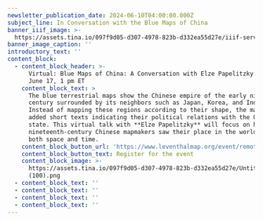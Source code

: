```yaml
---
newsletter_publication_date: 2024-06-10T04:00:00.000Z
subject_line: In Conversation with the Blue Maps of China
banner_iiif_image: >-
  https://assets.tina.io/097f9d05-d307-4978-823b-d332ea55d27e/iiif-service_gdc_gdcwdl_wd_l__03_04_8_wdl_03048_001-1239x1029x1528x753-full-0-default.jpg
banner_image_caption: ''
introductory_text: ''
content_block:
  - content_block_header: >-
      Virtual: Blue Maps of China: A Conversation with Elze Papelitzky · Monday,
      June 17, 1 pm ET
    content_block_text: >
      The blue terrestrial maps show the Chinese empire of the early nineteenth
      century surrounded by its neighbors such as Japan, Korea, and India.
      Instead of mapping these regions according to their shape, the mapmakers
      added short texts indicating their political relations with the Qing
      state. This virtual talk with **Elze Papelitzky** will focus on how these
      nineteenth-century Chinese mapmakers saw their place in the world, across
      both space and time.
    content_block_button_url: 'https://www.leventhalmap.org/event/remote-talk-with-elke-papelitzky/'
    content_block_button_text: Register for the event
    content_block_image: >-
      https://assets.tina.io/097f9d05-d307-4978-823b-d332ea55d27e/Untitled
      (100).png
  - content_block_text: ''
  - content_block_text: ''
  - content_block_text: ''
  - content_block_text: ''
---
```


